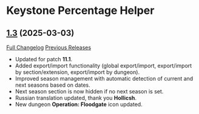 # Keystone Percentage Helper

## [1.3](https://github.com/ZelionGG/KeystonePercentageHelper/tree/1.3) (2025-03-03)

[Full Changelog](https://github.com/ZelionGG/KeystonePercentageHelper/compare/1.2.1...1.3) [Previous Releases](https://github.com/ZelionGG/KeystonePercentageHelper/releases)

- Updated for patch **11.1**.
- Added export/import functionality (global export/import, export/import by section/extension, export/import by dungeon).
- Improved season management with automatic detection of current and next seasons based on dates.
- Next season section is now hidden if no next season is set.
- Russian translation updated, thank you **Hollicsh**.
- New dungeon **Operation: Floodgate** icon updated.